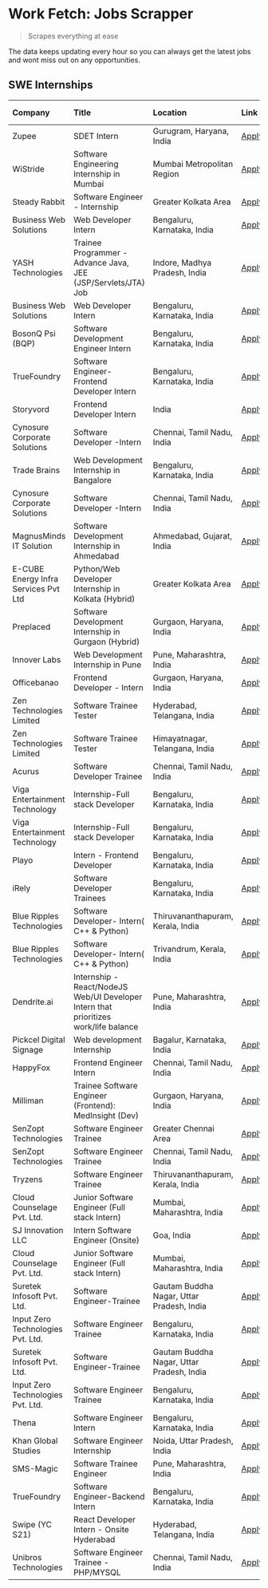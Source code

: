 # Work Fetch: Jobs Scrapper
> Scrapes everything at ease

The data keeps updating every hour so you can always get the latest jobs and wont miss out on any opportunities.

## SWE Internships
<!--START_SECTION:workfetch-->
| Company                              | Title                                                                                | Location                                  | Link                                                                                                                                                                                                                                                                                                    | Date Posted   |
|:-------------------------------------|:-------------------------------------------------------------------------------------|:------------------------------------------|:--------------------------------------------------------------------------------------------------------------------------------------------------------------------------------------------------------------------------------------------------------------------------------------------------------|:--------------|
| Zupee                                | SDET Intern                                                                          | Gurugram, Haryana, India                  | [Apply](https://in.linkedin.com/jobs/view/sdet-intern-at-zupee-3888478071?position=44&pageNum=0&refId=PPI%2Bvz59JxMBLpT%2FOkao8A%3D%3D&trackingId=qdZp%2BTWFeJvkSCPnfKmxew%3D%3D&trk=public_jobs_jserp-result_search-card)                                                                              | 2024-04-09    |
| WiStride                             | Software Engineering Internship in Mumbai                                            | Mumbai Metropolitan Region                | [Apply](https://in.linkedin.com/jobs/view/software-engineering-internship-in-mumbai-at-wistride-3888218704?position=18&pageNum=0&refId=PPI%2Bvz59JxMBLpT%2FOkao8A%3D%3D&trackingId=9yhryybNBHsecMEBPAciqA%3D%3D&trk=public_jobs_jserp-result_search-card)                                               | 2024-04-08    |
| Steady Rabbit                        | Software Engineer - Internship                                                       | Greater Kolkata Area                      | [Apply](https://in.linkedin.com/jobs/view/software-engineer-internship-at-steady-rabbit-3885171077?position=21&pageNum=0&refId=PPI%2Bvz59JxMBLpT%2FOkao8A%3D%3D&trackingId=cA5IG5rEG77BWs%2B%2Bd%2BmMLQ%3D%3D&trk=public_jobs_jserp-result_search-card)                                                 | 2024-04-08    |
| Business Web Solutions               | Web Developer Intern                                                                 | Bengaluru, Karnataka, India               | [Apply](https://in.linkedin.com/jobs/view/web-developer-intern-at-business-web-solutions-3889115371?position=28&pageNum=0&refId=PPI%2Bvz59JxMBLpT%2FOkao8A%3D%3D&trackingId=SzHUXGgsNDyLUkYTr%2BqqSQ%3D%3D&trk=public_jobs_jserp-result_search-card)                                                    | 2024-04-08    |
| YASH Technologies                    | Trainee Programmer - Advance Java, JEE (JSP/Servlets/JTA) Job                        | Indore, Madhya Pradesh, India             | [Apply](https://in.linkedin.com/jobs/view/trainee-programmer-advance-java-jee-jsp-servlets-jta-job-at-yash-technologies-3886667670?position=45&pageNum=0&refId=PPI%2Bvz59JxMBLpT%2FOkao8A%3D%3D&trackingId=2at6DPSNPaEbCn8BkjZIJQ%3D%3D&trk=public_jobs_jserp-result_search-card)                       | 2024-04-08    |
| Business Web Solutions               | Web Developer Intern                                                                 | Bengaluru, Karnataka, India               | [Apply](https://in.linkedin.com/jobs/view/web-developer-intern-at-business-web-solutions-3889115371?position=3&pageNum=2&refId=nJpnjdyavHDmwUBpfRhoiw%3D%3D&trackingId=slXOa5MnwzOQ2vriqSrfag%3D%3D&trk=public_jobs_jserp-result_search-card)                                                           | 2024-04-08    |
| BosonQ Psi (BQP)                     | Software Development Engineer Intern                                                 | Bengaluru, Karnataka, India               | [Apply](https://in.linkedin.com/jobs/view/software-development-engineer-intern-at-bosonq-psi-bqp-3888328596?position=40&pageNum=0&refId=PPI%2Bvz59JxMBLpT%2FOkao8A%3D%3D&trackingId=vZAHbxEt6y%2BmP6G0Eb%2BtGg%3D%3D&trk=public_jobs_jserp-result_search-card)                                          | 2024-04-06    |
| TrueFoundry                          | Software Engineer- Frontend Developer Intern                                         | Bengaluru, Karnataka, India               | [Apply](https://in.linkedin.com/jobs/view/software-engineer-frontend-developer-intern-at-truefoundry-3887320206?position=22&pageNum=0&refId=PPI%2Bvz59JxMBLpT%2FOkao8A%3D%3D&trackingId=Lo9TNzXm%2FD26tOaCagF0tw%3D%3D&trk=public_jobs_jserp-result_search-card)                                        | 2024-04-05    |
| Storyvord                            | Frontend Developer Intern                                                            | India                                     | [Apply](https://in.linkedin.com/jobs/view/frontend-developer-intern-at-storyvord-3518938006?position=16&pageNum=0&refId=PPI%2Bvz59JxMBLpT%2FOkao8A%3D%3D&trackingId=vpxqAd19lJhjUL2QVEj7nw%3D%3D&trk=public_jobs_jserp-result_search-card)                                                              | 2024-04-04    |
| Cynosure Corporate Solutions         | Software Developer -Intern                                                           | Chennai, Tamil Nadu, India                | [Apply](https://in.linkedin.com/jobs/view/software-developer-intern-at-cynosure-corporate-solutions-3884767755?position=26&pageNum=0&refId=PPI%2Bvz59JxMBLpT%2FOkao8A%3D%3D&trackingId=vq9pXuoZunwXjheY9W69tQ%3D%3D&trk=public_jobs_jserp-result_search-card)                                           | 2024-04-04    |
| Trade Brains                         | Web Development Internship in Bangalore                                              | Bengaluru, Karnataka, India               | [Apply](https://in.linkedin.com/jobs/view/web-development-internship-in-bangalore-at-trade-brains-3885739433?position=58&pageNum=0&refId=PPI%2Bvz59JxMBLpT%2FOkao8A%3D%3D&trackingId=yGOlDAItpL3HVZuoqvxeEw%3D%3D&trk=public_jobs_jserp-result_search-card)                                             | 2024-04-04    |
| Cynosure Corporate Solutions         | Software Developer -Intern                                                           | Chennai, Tamil Nadu, India                | [Apply](https://in.linkedin.com/jobs/view/software-developer-intern-at-cynosure-corporate-solutions-3884767755?position=1&pageNum=2&refId=nJpnjdyavHDmwUBpfRhoiw%3D%3D&trackingId=AgpEEg1Ehai5boHnXtj60w%3D%3D&trk=public_jobs_jserp-result_search-card)                                                | 2024-04-04    |
| MagnusMinds IT Solution              | Software Development Internship in Ahmedabad                                         | Ahmedabad, Gujarat, India                 | [Apply](https://in.linkedin.com/jobs/view/software-development-internship-in-ahmedabad-at-magnusminds-it-solution-3883933909?position=39&pageNum=0&refId=PPI%2Bvz59JxMBLpT%2FOkao8A%3D%3D&trackingId=nQmBHv3LdDSSq%2FahXbyxZg%3D%3D&trk=public_jobs_jserp-result_search-card)                           | 2024-04-03    |
| E-CUBE Energy Infra Services Pvt Ltd | Python/Web Developer Internship in Kolkata (Hybrid)                                  | Greater Kolkata Area                      | [Apply](https://in.linkedin.com/jobs/view/python-web-developer-internship-in-kolkata-hybrid-at-e-cube-energy-infra-services-pvt-ltd-3882160442?position=17&pageNum=0&refId=PPI%2Bvz59JxMBLpT%2FOkao8A%3D%3D&trackingId=TFw8nTlDj40VLI04XVcL1A%3D%3D&trk=public_jobs_jserp-result_search-card)           | 2024-04-02    |
| Preplaced                            | Software Development Internship in Gurgaon (Hybrid)                                  | Gurgaon, Haryana, India                   | [Apply](https://in.linkedin.com/jobs/view/software-development-internship-in-gurgaon-hybrid-at-preplaced-3880567870?position=24&pageNum=0&refId=PPI%2Bvz59JxMBLpT%2FOkao8A%3D%3D&trackingId=uQFvsM43KvXzY1UpGHmYdA%3D%3D&trk=public_jobs_jserp-result_search-card)                                      | 2024-04-01    |
| Innover Labs                         | Web Development Internship in Pune                                                   | Pune, Maharashtra, India                  | [Apply](https://in.linkedin.com/jobs/view/web-development-internship-in-pune-at-innover-labs-3875494237?position=8&pageNum=0&refId=PPI%2Bvz59JxMBLpT%2FOkao8A%3D%3D&trackingId=USayw9tZFvdl2ycphniwlQ%3D%3D&trk=public_jobs_jserp-result_search-card)                                                   | 2024-03-28    |
| Officebanao                          | Frontend Developer - Intern                                                          | Gurgaon, Haryana, India                   | [Apply](https://in.linkedin.com/jobs/view/frontend-developer-intern-at-officebanao-3871265915?position=12&pageNum=0&refId=PPI%2Bvz59JxMBLpT%2FOkao8A%3D%3D&trackingId=aycdxBBGRCQB8%2BqJja70xg%3D%3D&trk=public_jobs_jserp-result_search-card)                                                          | 2024-03-28    |
| Zen Technologies Limited             | Software Trainee Tester                                                              | Hyderabad, Telangana, India               | [Apply](https://in.linkedin.com/jobs/view/software-trainee-tester-at-zen-technologies-limited-3872036112?position=13&pageNum=0&refId=PPI%2Bvz59JxMBLpT%2FOkao8A%3D%3D&trackingId=tcu%2Fgsmmf48RigD2dERVGg%3D%3D&trk=public_jobs_jserp-result_search-card)                                               | 2024-03-27    |
| Zen Technologies Limited             | Software Trainee Tester                                                              | Himayatnagar, Telangana, India            | [Apply](https://in.linkedin.com/jobs/view/software-trainee-tester-at-zen-technologies-limited-3872100214?position=10&pageNum=0&refId=PPI%2Bvz59JxMBLpT%2FOkao8A%3D%3D&trackingId=POrlPANaOPGSNZsp2cPirA%3D%3D&trk=public_jobs_jserp-result_search-card)                                                 | 2024-03-26    |
| Acurus                               | Software Developer Trainee                                                           | Chennai, Tamil Nadu, India                | [Apply](https://in.linkedin.com/jobs/view/software-developer-trainee-at-acurus-3871400616?position=23&pageNum=0&refId=PPI%2Bvz59JxMBLpT%2FOkao8A%3D%3D&trackingId=PEMj%2F9%2BhxaRBB%2FxK7nWW4g%3D%3D&trk=public_jobs_jserp-result_search-card)                                                          | 2024-03-26    |
| Viga Entertainment Technology        | Internship-Full stack Developer                                                      | Bengaluru, Karnataka, India               | [Apply](https://in.linkedin.com/jobs/view/internship-full-stack-developer-at-viga-entertainment-technology-3870669789?position=31&pageNum=0&refId=PPI%2Bvz59JxMBLpT%2FOkao8A%3D%3D&trackingId=mtZ4n97iI%2F5y%2F0zS12Ix9A%3D%3D&trk=public_jobs_jserp-result_search-card)                                | 2024-03-25    |
| Viga Entertainment Technology        | Internship-Full stack Developer                                                      | Bengaluru, Karnataka, India               | [Apply](https://in.linkedin.com/jobs/view/internship-full-stack-developer-at-viga-entertainment-technology-3870669789?position=6&pageNum=2&refId=nJpnjdyavHDmwUBpfRhoiw%3D%3D&trackingId=8Sh7l8TZa6XfB4K31PNzPg%3D%3D&trk=public_jobs_jserp-result_search-card)                                         | 2024-03-25    |
| Playo                                | Intern - Frontend Developer                                                          | Bengaluru, Karnataka, India               | [Apply](https://in.linkedin.com/jobs/view/intern-frontend-developer-at-playo-3864131172?position=6&pageNum=0&refId=PPI%2Bvz59JxMBLpT%2FOkao8A%3D%3D&trackingId=wVR1XbE7dw0Jgum%2BHtkIMQ%3D%3D&trk=public_jobs_jserp-result_search-card)                                                                 | 2024-03-22    |
| iRely                                | Software Developer Trainees                                                          | Bengaluru, Karnataka, India               | [Apply](https://in.linkedin.com/jobs/view/software-developer-trainees-at-irely-3860566039?position=3&pageNum=0&refId=PPI%2Bvz59JxMBLpT%2FOkao8A%3D%3D&trackingId=kZqLsJJ0er%2BBjgESIngCHQ%3D%3D&trk=public_jobs_jserp-result_search-card)                                                               | 2024-03-18    |
| Blue Ripples Technologies            | Software Developer- Intern( C++ & Python)                                            | Thiruvananthapuram, Kerala, India         | [Apply](https://in.linkedin.com/jobs/view/software-developer-intern-c%2B%2B-python-at-blue-ripples-technologies-3855594494?position=20&pageNum=0&refId=PPI%2Bvz59JxMBLpT%2FOkao8A%3D%3D&trackingId=w2MVjwr%2BfFSR3G2JIQ4rzA%3D%3D&trk=public_jobs_jserp-result_search-card)                             | 2024-03-14    |
| Blue Ripples Technologies            | Software Developer- Intern( C++  & Python)                                           | Trivandrum, Kerala, India                 | [Apply](https://in.linkedin.com/jobs/view/software-developer-intern-c%2B%2B-python-at-blue-ripples-technologies-3856150730?position=19&pageNum=0&refId=PPI%2Bvz59JxMBLpT%2FOkao8A%3D%3D&trackingId=x6X0WPu6r7m9y7PMtKg9gQ%3D%3D&trk=public_jobs_jserp-result_search-card)                               | 2024-03-13    |
| Dendrite.ai                          | Internship - React/NodeJS Web/UI Developer Intern that prioritizes work/life balance | Pune, Maharashtra, India                  | [Apply](https://in.linkedin.com/jobs/view/internship-react-nodejs-web-ui-developer-intern-that-prioritizes-work-life-balance-at-dendrite-ai-3853583200?position=38&pageNum=0&refId=PPI%2Bvz59JxMBLpT%2FOkao8A%3D%3D&trackingId=4TRY1FGOXBLJxOpfd%2B3qWw%3D%3D&trk=public_jobs_jserp-result_search-card) | 2024-03-12    |
| Pickcel Digital Signage              | Web development Internship                                                           | Bagalur, Karnataka, India                 | [Apply](https://in.linkedin.com/jobs/view/web-development-internship-at-pickcel-digital-signage-3849506118?position=60&pageNum=0&refId=PPI%2Bvz59JxMBLpT%2FOkao8A%3D%3D&trackingId=4rBpa2TzQWfrwSc%2FlG%2Fm2w%3D%3D&trk=public_jobs_jserp-result_search-card)                                           | 2024-03-08    |
| HappyFox                             | Frontend Engineer Intern                                                             | Chennai, Tamil Nadu, India                | [Apply](https://in.linkedin.com/jobs/view/frontend-engineer-intern-at-happyfox-3848357951?position=52&pageNum=0&refId=PPI%2Bvz59JxMBLpT%2FOkao8A%3D%3D&trackingId=x6wvbNdDQ9voqHpynQ1bww%3D%3D&trk=public_jobs_jserp-result_search-card)                                                                | 2024-03-07    |
| Milliman                             | Trainee Software Engineer (Frontend): MedInsight (Dev)                               | Gurgaon, Haryana, India                   | [Apply](https://in.linkedin.com/jobs/view/trainee-software-engineer-frontend-medinsight-dev-at-milliman-3792874280?position=11&pageNum=0&refId=PPI%2Bvz59JxMBLpT%2FOkao8A%3D%3D&trackingId=nU7UlDwkcFY5JE%2F%2F9Nr%2FeQ%3D%3D&trk=public_jobs_jserp-result_search-card)                                 | 2024-03-01    |
| SenZopt Technologies                 | Software Engineer Trainee                                                            | Greater Chennai Area                      | [Apply](https://in.linkedin.com/jobs/view/software-engineer-trainee-at-senzopt-technologies-3827688781?position=41&pageNum=0&refId=PPI%2Bvz59JxMBLpT%2FOkao8A%3D%3D&trackingId=syD59e2l4c9ozfmFWIbbMg%3D%3D&trk=public_jobs_jserp-result_search-card)                                                   | 2024-02-12    |
| SenZopt Technologies                 | Software Engineer Trainee                                                            | Chennai, Tamil Nadu, India                | [Apply](https://in.linkedin.com/jobs/view/software-engineer-trainee-at-senzopt-technologies-3827686880?position=54&pageNum=0&refId=PPI%2Bvz59JxMBLpT%2FOkao8A%3D%3D&trackingId=YLUWi45rPQdqoYhJHRHlMQ%3D%3D&trk=public_jobs_jserp-result_search-card)                                                   | 2024-02-12    |
| Tryzens                              | Software Engineer Trainee                                                            | Thiruvananthapuram, Kerala, India         | [Apply](https://in.linkedin.com/jobs/view/software-engineer-trainee-at-tryzens-3809363491?position=42&pageNum=0&refId=PPI%2Bvz59JxMBLpT%2FOkao8A%3D%3D&trackingId=50EVuJZQIavIJizIHz%2BlEg%3D%3D&trk=public_jobs_jserp-result_search-card)                                                              | 2024-01-18    |
| Cloud Counselage Pvt. Ltd.           | Junior Software Engineer (Full stack Intern)                                         | Mumbai, Maharashtra, India                | [Apply](https://in.linkedin.com/jobs/view/junior-software-engineer-full-stack-intern-at-cloud-counselage-pvt-ltd-3803132814?position=34&pageNum=0&refId=PPI%2Bvz59JxMBLpT%2FOkao8A%3D%3D&trackingId=QTcH8B5HIZnIMnOUOxb%2BkQ%3D%3D&trk=public_jobs_jserp-result_search-card)                            | 2024-01-11    |
| SJ Innovation LLC                    | Intern Software Engineer (Onsite)                                                    | Goa, India                                | [Apply](https://in.linkedin.com/jobs/view/intern-software-engineer-onsite-at-sj-innovation-llc-3799959011?position=50&pageNum=0&refId=PPI%2Bvz59JxMBLpT%2FOkao8A%3D%3D&trackingId=v7p6km8R4eY82%2BvL39tTkA%3D%3D&trk=public_jobs_jserp-result_search-card)                                              | 2024-01-11    |
| Cloud Counselage Pvt. Ltd.           | Junior Software Engineer (Full stack Intern)                                         | Mumbai, Maharashtra, India                | [Apply](https://in.linkedin.com/jobs/view/junior-software-engineer-full-stack-intern-at-cloud-counselage-pvt-ltd-3803132814?position=9&pageNum=2&refId=nJpnjdyavHDmwUBpfRhoiw%3D%3D&trackingId=bxC1BmBL9O3DhNkajXLDew%3D%3D&trk=public_jobs_jserp-result_search-card)                                   | 2024-01-11    |
| Suretek Infosoft Pvt. Ltd.           | Software Engineer-Trainee                                                            | Gautam Buddha Nagar, Uttar Pradesh, India | [Apply](https://in.linkedin.com/jobs/view/software-engineer-trainee-at-suretek-infosoft-pvt-ltd-3800934643?position=29&pageNum=0&refId=PPI%2Bvz59JxMBLpT%2FOkao8A%3D%3D&trackingId=2DAtLWrNVCjVPgj5jPZTeg%3D%3D&trk=public_jobs_jserp-result_search-card)                                               | 2024-01-09    |
| Input Zero Technologies Pvt. Ltd.    | Software Engineer Trainee                                                            | Bengaluru, Karnataka, India               | [Apply](https://in.linkedin.com/jobs/view/software-engineer-trainee-at-input-zero-technologies-pvt-ltd-3800927643?position=35&pageNum=0&refId=PPI%2Bvz59JxMBLpT%2FOkao8A%3D%3D&trackingId=nDmWgKWsHk%2Fc4r6q21IHFw%3D%3D&trk=public_jobs_jserp-result_search-card)                                      | 2024-01-09    |
| Suretek Infosoft Pvt. Ltd.           | Software Engineer-Trainee                                                            | Gautam Buddha Nagar, Uttar Pradesh, India | [Apply](https://in.linkedin.com/jobs/view/software-engineer-trainee-at-suretek-infosoft-pvt-ltd-3800934643?position=4&pageNum=2&refId=nJpnjdyavHDmwUBpfRhoiw%3D%3D&trackingId=S%2BOmPPEWoXp63tr0nd8GjA%3D%3D&trk=public_jobs_jserp-result_search-card)                                                  | 2024-01-09    |
| Input Zero Technologies Pvt. Ltd.    | Software Engineer Trainee                                                            | Bengaluru, Karnataka, India               | [Apply](https://in.linkedin.com/jobs/view/software-engineer-trainee-at-input-zero-technologies-pvt-ltd-3800927643?position=10&pageNum=2&refId=nJpnjdyavHDmwUBpfRhoiw%3D%3D&trackingId=jc%2Fgd560wCGfqbLpk43nqw%3D%3D&trk=public_jobs_jserp-result_search-card)                                          | 2024-01-09    |
| Thena                                | Software Engineer Intern                                                             | Bengaluru, Karnataka, India               | [Apply](https://in.linkedin.com/jobs/view/software-engineer-intern-at-thena-3778731751?position=25&pageNum=0&refId=PPI%2Bvz59JxMBLpT%2FOkao8A%3D%3D&trackingId=jnaZXFT2XNcJuLrg82HvmA%3D%3D&trk=public_jobs_jserp-result_search-card)                                                                   | 2023-12-05    |
| Khan Global Studies                  | Software Engineer Internship                                                         | Noida, Uttar Pradesh, India               | [Apply](https://in.linkedin.com/jobs/view/software-engineer-internship-at-khan-global-studies-3766942197?position=56&pageNum=0&refId=PPI%2Bvz59JxMBLpT%2FOkao8A%3D%3D&trackingId=SsiW2LQwJH8WAOeZW35k7g%3D%3D&trk=public_jobs_jserp-result_search-card)                                                 | 2023-11-27    |
| SMS-Magic                            | Software Trainee Engineer                                                            | Pune, Maharashtra, India                  | [Apply](https://in.linkedin.com/jobs/view/software-trainee-engineer-at-sms-magic-3761409781?position=36&pageNum=0&refId=PPI%2Bvz59JxMBLpT%2FOkao8A%3D%3D&trackingId=L2StUDy2%2F%2FkdA66Sl8kM3Q%3D%3D&trk=public_jobs_jserp-result_search-card)                                                          | 2023-11-16    |
| TrueFoundry                          | Software Engineer-Backend Intern                                                     | Bengaluru, Karnataka, India               | [Apply](https://in.linkedin.com/jobs/view/software-engineer-backend-intern-at-truefoundry-3779508170?position=37&pageNum=0&refId=PPI%2Bvz59JxMBLpT%2FOkao8A%3D%3D&trackingId=Zm4WPGHI1tHUd9MGgxjByg%3D%3D&trk=public_jobs_jserp-result_search-card)                                                     | 2023-11-10    |
| Swipe (YC S21)                       | React Developer Intern - Onsite Hyderabad                                            | Hyderabad, Telangana, India               | [Apply](https://in.linkedin.com/jobs/view/react-developer-intern-onsite-hyderabad-at-swipe-yc-s21-3737600089?position=46&pageNum=0&refId=PPI%2Bvz59JxMBLpT%2FOkao8A%3D%3D&trackingId=cLPjF3eOW96IxOnJHA2vAw%3D%3D&trk=public_jobs_jserp-result_search-card)                                             | 2023-10-13    |
| Unibros Technologies                 | Software Engineer Trainee - PHP/MYSQL                                                | Chennai, Tamil Nadu, India                | [Apply](https://in.linkedin.com/jobs/view/software-engineer-trainee-php-mysql-at-unibros-technologies-3656599241?position=43&pageNum=0&refId=PPI%2Bvz59JxMBLpT%2FOkao8A%3D%3D&trackingId=%2BLYAjHYeaghw527ZD%2FEPhg%3D%3D&trk=public_jobs_jserp-result_search-card)                                     | 2023-06-12    |
<!--END_SECTION:workfetch-->
